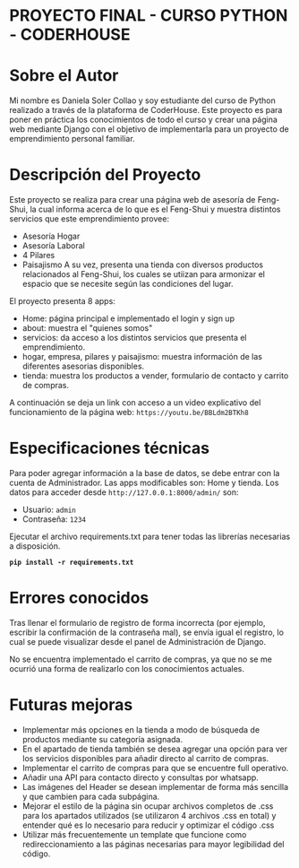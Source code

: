 # PROYECTO FINAL - CURSO PYTHON - CODERHOUSE

# Sobre el Autor

Mi nombre es Daniela Soler Collao y soy estudiante del curso de Python realizado a través de la plataforma de CoderHouse. Este proyecto es para poner en práctica los conocimientos de todo el curso y crear una página web mediante Django con el objetivo de implementarla para un proyecto de emprendimiento personal familiar.

# Descripción del Proyecto

Este proyecto se realiza para crear una página web de asesoría de Feng-Shui, la cual informa acerca de lo que es el Feng-Shui y muestra distintos servicios que este emprendimiento provee: 
- Asesoría Hogar
- Asesoría Laboral
- 4 Pilares
- Paisajismo
A su vez, presenta una tienda con diversos productos relacionados al Feng-Shui, los cuales se utiizan para armonizar el espacio que se necesite según las condiciones del lugar.

El proyecto presenta 8 apps:
- Home: página principal e implementado el login y sign up
- about: muestra el "quienes somos" 
- servicios: da acceso a los distintos servicios que presenta el emprendimiento.
- hogar, empresa, pilares y paisajismo: muestra información de las diferentes asesorias disponibles.
- tienda: muestra los productos a vender, formulario de contacto y carrito de compras.

A continuación se deja un link con acceso a un video explicativo del funcionamiento de la página web:
`https://youtu.be/BBLdm2BTKh8`

# Especificaciones técnicas

Para poder agregar información a la base de datos, se debe entrar con la cuenta de Administrador. Las apps modificables son: Home y tienda. Los datos para acceder desde `http://127.0.0.1:8000/admin/` son:

- Usuario: `admin`
- Contraseña: `1234`

Ejecutar el archivo requirements.txt para tener todas las librerías necesarias a disposición.

**`pip install -r requirements.txt`**

# Errores conocidos

Tras llenar el formulario de registro de forma incorrecta (por ejemplo, escribir la confirmación de la contraseña mal), se envía igual el registro, lo cual se puede visualizar desde el panel de Administración de Django.

No se encuentra implementado el carrito de compras, ya que no se me ocurrió una forma de realizarlo con los conocimientos actuales.

# Futuras mejoras

- Implementar más opciones en la tienda a modo de búsqueda de productos mediante su categoría asignada.
- En el apartado de tienda también se desea agregar una opción para ver los servicios disponibles para añadir directo al carrito de compras.
- Implementar el carrito de compras para que se encuentre full operativo.
- Añadir una API para contacto directo y consultas por whatsapp.
- Las imágenes del Header se desean implementar de forma más sencilla y que cambien para cada subpágina.
- Mejorar el estilo de la página sin ocupar archivos completos de .css para los apartados utilizados (se utilizaron 4 archivos .css en total) y entender qué es lo necesario para reducir y optimizar el código .css
- Utilizar más frecuentemente un template que funcione como redireccionamiento a las páginas necesarias para mayor legibilidad del código.